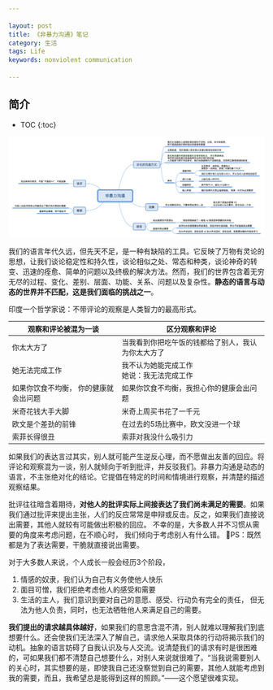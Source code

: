 ```yaml
---

layout: post
title: 《非暴力沟通》笔记
category: 生活
tags: Life
keywords: nonviolent communication

---
```


## 简介

* TOC
{:toc}

![](/public/upload/life/nonviolent_communication.png)

我们的语言年代久远，但先天不足，是一种有缺陷的工具。它反映了万物有灵论的思想，让我们谈论稳定性和持久性，谈论相似之处、常态和种类，谈论神奇的转变、迅速的痊愈、简单的问题以及终极的解决方法。然而，我们的世界包含着无穷无尽的过程、变化、差别、层面、功能、关系、问题以及复杂性。**静态的语言与动态的世界并不匹配，这是我们面临的挑战之一**。


印度一个哲学家说：不带评论的观察是人类智力的最高形式。

|观察和评论被混为一谈|区分观察和评论|
|---|---|
|你太大方了|当我看到你把吃午饭的钱都给了别人，我认为你太大方了|
|她无法完成工作|我不认为她能完成工作<br>她说：我无法完成工作|
|如果你饮食不均衡， 你的健康就会出问题|如果你饮食不均衡，我担心你的健康会出问题|
|米奇花钱大手大脚|米奇上周买书花了一千元|
|欧文是个差劲的前锋|在过去的5场比赛中，欧文没进一个球|
|索菲长得很丑|索菲对我没什么吸引力|

如果我们的表达言过其实，别人就可能产生逆反心理，而不愿做出友善的回应。将评论和观察混为一谈，别人就倾向于听到批评，并反驳我们。非暴力沟通是动态的语言，不主张绝对化的结论。它提倡在特定的时间和情境进行观察，并清楚的描述观察结果。

批评往往暗含着期待，**对他人的批评实际上间接表达了我们尚未满足的需要**。如果我们通过批评来提出主张，人们的反应常常是申辩或反击。反之，如果我们直接说出需要，其他人就较有可能做出积极的回应。 不幸的是，大多数人并不习惯从需要的角度来考虑问题，在不顺心时， 我们倾向于考虑别人有什么错。 PS：既然都是为了表达需要，干脆就直接说出需要。

对于大多数人来说，个人成长一般会经历3个阶段，
1. 情感的奴隶，我们认为自己有义务使他人快乐
2. 面目可憎，我们拒绝考虑他人的感受和需要
3. 生活的主人，我们意识到要对自己的意愿、感受、行动负有完全的责任， 但无法为他人负责，同时，也无法牺牲他人来满足自己的需要。

**我们提出的请求越具体越好**，如果我们的意思含混不清，别人就难以理解我们到底想要什么。还会使我们无法深入了解自己，请求他人采取具体的行动将揭示我们的动机。抽象的语言妨碍了自我认识及与人交流。说清楚我们的请求有时是很困难的，可如果我们都不清楚自己想要什么，对别人来说就很难了。“当我说需要别人的关心时，其实想要的是，即使我自己还没察觉到自己的需要，其他人就能考虑到我的需要，而且，我希望总是能得到这样的照顾。”——这个愿望很难实现。